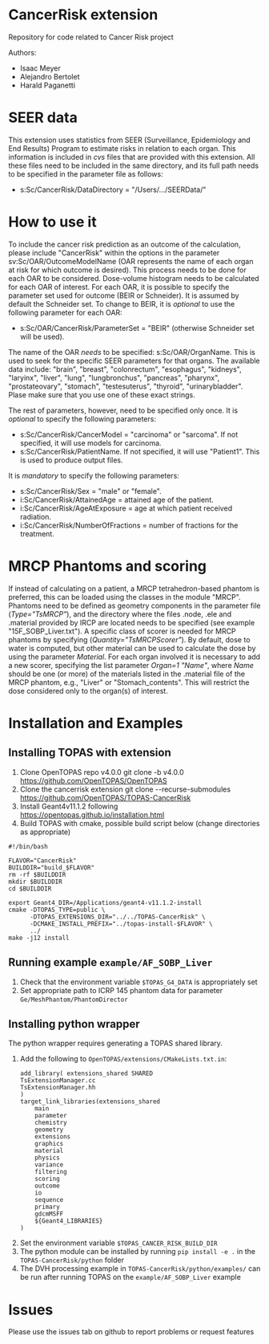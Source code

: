 # CancerRisk extension
Repository for code related to Cancer Risk project

Authors:
 - Isaac Meyer
 - Alejandro Bertolet
 - Harald Paganetti

# SEER data
This extension uses statistics from SEER (Surveillance, Epidemiology and End Results) Program to estimate risks in relation to each organ. This information is included in *cvs* files that are provided with this extension. All these files need to be included in the same directory, and its full path needs to be specified in the parameter file as follows:
- s:Sc/CancerRisk/DataDirectory = "/Users/.../SEERData/"

# How to use it
To include the cancer risk prediction as an outcome of the calculation, please include "CancerRisk" within the options in the parameter sv:Sc/OAR/OutcomeModelName (OAR represents the name of each organ at risk for which outcome is desired). This process needs to be done for each OAR to be considered. Dose-volume histogram needs to be calculated for each OAR of interest. For each OAR, it is possible to specify the parameter set used for outcome (BEIR or Schneider). It is assumed by default the Schneider set. To change to BEIR, it is *optional* to use the following parameter for each OAR:
- s:Sc/OAR/CancerRisk/ParameterSet = "BEIR" (otherwise Schneider set will be used).

The name of the OAR *needs* to be specified:
s:Sc/OAR/OrganName.
This is used to seek for the specific SEER parameters for that organs. The available data include: "brain", "breast", "colonrectum", "esophagus", "kidneys", "laryinx", "liver", "lung", "lungbronchus", "pancreas", "pharynx", "prostateovary", "stomach", "testesuterus", "thyroid", "urinarybladder". Plase make sure that you use one of these exact strings.

The rest of parameters, however, need to be specified only once.
It is *optional* to specify the following parameters:
- s:Sc/CancerRisk/CancerModel = "carcinoma" or "sarcoma". If not specified, it will use models for carcinoma.
- s:Sc/CancerRisk/PatientName. If not specified, it will use "Patient1". This is used to produce output files.

It is *mandatory* to specify the following parameters:
- s:Sc/CancerRisk/Sex = "male" or "female".
- i:Sc/CancerRisk/AttainedAge = attained age of the patient.
- i:Sc/CancerRisk/AgeAtExposure = age at which patient received radiation.
- i:Sc/CancerRisk/NumberOfFractions = number of fractions for the treatment.

# MRCP Phantoms and scoring
If instead of calculating on a patient, a MRCP tetrahedron-based phantom is preferred, this can be loaded using the classes in the module "MRCP".
Phantoms need to be defined as geometry components in the parameter file (*Type="TsMRCP"*), and the directory where the files .node, .ele and .material provided by IRCP are located needs to be specified (see example "15F_SOBP_Liver.txt").
A specific class of scorer is needed for MRCP phantoms by specifying (*Quantity="TsMRCPScorer"*). By default, dose to water is computed, but other material can be used to calculate the dose by using the parameter *Material*.
For each organ involved it is necessary to add a new scorer, specifying the list parameter *Organ=1 "Name"*, where *Name* should be one (or more) of the materials listed in the .material file of the MRCP phantom, e.g., "Liver" or "Stomach_contents". This will restrict the dose considered only to the organ(s) of interest.

# Installation and Examples

## Installing TOPAS with extension

1. Clone OpenTOPAS repo v4.0.0
   git clone -b v4.0.0 https://github.com/OpenTOPAS/OpenTOPAS
2. Clone the cancerrisk extension
   git clone --recurse-submodules https://github.com/OpenTOPAS/TOPAS-CancerRisk
3. Install Geant4v11.1.2 following https://opentopas.github.io/installation.html
4. Build TOPAS with cmake, possible build script below (change directories as appropriate)

```
#!/bin/bash

FLAVOR="CancerRisk"
BUILDDIR="build_$FLAVOR"
rm -rf $BUILDDIR
mkdir $BUILDDIR
cd $BUILDDIR

export Geant4_DIR=/Applications/geant4-v11.1.2-install
cmake -DTOPAS_TYPE=public \
      -DTOPAS_EXTENSIONS_DIR="../../TOPAS-CancerRisk" \
      -DCMAKE_INSTALL_PREFIX="../topas-install-$FLAVOR" \
      ../
make -j12 install 
```

## Running example `example/AF_SOBP_Liver`
1. Check that the environment variable `$TOPAS_G4_DATA` is appropriately set
2. Set appropriate path to ICRP 145 phantom data for parameter `Ge/MeshPhantom/PhantomDirector`

## Installing python wrapper
The python wrapper requires generating a TOPAS shared library. 
1. Add the following to `OpenTOPAS/extensions/CMakeLists.txt.in`:
    ```
    add_library( extensions_shared SHARED
    TsExtensionManager.cc
    TsExtensionManager.hh
    )
    target_link_libraries(extensions_shared
        main
        parameter
        chemistry
        geometry
        extensions
        graphics
        material
        physics
        variance
        filtering
        scoring
        outcome
        io
        sequence
        primary
        gdcmMSFF 
        ${Geant4_LIBRARIES}
    )
    ```
2. Set the environment variable `$TOPAS_CANCER_RISK_BUILD_DIR`
3. The python module can be installed by running `pip install -e .` in the `TOPAS-CancerRisk/python` folder
4. The DVH processing example in `TOPAS-CancerRisk/python/examples/` can be run after running TOPAS on the `example/AF_SOBP_Liver` example

# Issues
Please use the issues tab on github to report problems or request features

